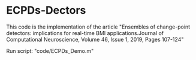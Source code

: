 # ECPDs-Dectors
This code is the implementation of the article "Ensembles of change-point detectors: implications for real-time BMI applications.Journal of Computational Neuroscience, Volume 46, Issue 1, 2019, Pages 107-124"

Run script: "code/ECPDs_Demo.m"
